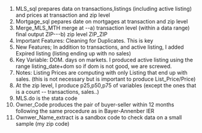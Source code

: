 1. MLS_sql prepares data on transactions,listings (including active listing) and prices at transaction and zip level
2.  Mortgage_sql pepares date on mortgages  at transaction and zip level
3.  Merge_MLS_MTH merge at --a) transaction level (within a data range) final output ZIP---b) zip level ZIP_ZIP
4.  Important Features: Cleaning for Duplicates. This is key
5.  New Features; In addition to transactions, and active listing, I added Expired listing (listing ending up with no sales)
6.  Key Variable: DOM. days on markets. I produced active listing using the range listing_date+dom so if dom is not good, we are screwed.
7.  Notes: Listing Prices are computing with only Listing that end up with sales. (this is not necessary but is important to produce List_Price/Price)
8.  At the zip level, I produce p25,p50,p75 of variables (except the ones that is a count -- transactions, sales..)
9.  MLS.do is the stata code
10. Owner_Code produces the pair of buyer-seller within 12 months following the same procedure as in Bayer-Annenber IER
11. Ownwer_Name_extract is a sandbox code to check data on a small sample (my zip code)
